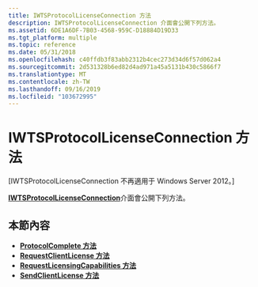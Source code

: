 ```yaml
---
title: IWTSProtocolLicenseConnection 方法
description: IWTSProtocolLicenseConnection 介面會公開下列方法。
ms.assetid: 6DE1A6DF-7B03-4568-959C-D18884D19D33
ms.tgt_platform: multiple
ms.topic: reference
ms.date: 05/31/2018
ms.openlocfilehash: c40ffdb3f83abb2312b4cec273d34d6f57d062a4
ms.sourcegitcommit: 2d531328b6ed82d4ad971a45a5131b430c5866f7
ms.translationtype: MT
ms.contentlocale: zh-TW
ms.lasthandoff: 09/16/2019
ms.locfileid: "103672995"
---
```

# <a name="iwtsprotocollicenseconnection-methods"></a>IWTSProtocolLicenseConnection 方法

\[IWTSProtocolLicenseConnection 不再適用于 Windows Server 2012。\]

[**IWTSProtocolLicenseConnection**](/windows/desktop/api/wtsprotocol/nn-wtsprotocol-iwtsprotocollicenseconnection)介面會公開下列方法。

## <a name="in-this-section"></a>本節內容

-   [**ProtocolComplete 方法**](/windows/desktop/api/Wtsprotocol/nf-wtsprotocol-iwtsprotocollicenseconnection-protocolcomplete)
-   [**RequestClientLicense 方法**](/windows/desktop/api/Wtsprotocol/nf-wtsprotocol-iwtsprotocollicenseconnection-requestclientlicense)
-   [**RequestLicensingCapabilities 方法**](/windows/desktop/api/Wtsprotocol/nf-wtsprotocol-iwtsprotocollicenseconnection-requestlicensingcapabilities)
-   [**SendClientLicense 方法**](/windows/desktop/api/wtsprotocol/nf-wtsprotocol-iwtsprotocollicenseconnection-sendclientlicense)

 

 




